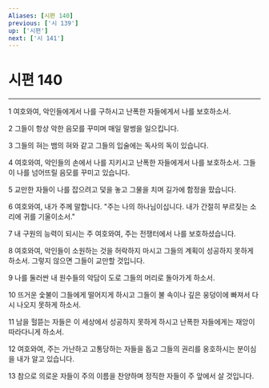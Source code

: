 ```yaml
---
Aliases: [시편 140]
previous: ['시 139']
up: ['시편']
next: ['시 141']
---
```

# 시편 140

***


1 여호와여, 악인들에게서 나를 구하시고 난폭한 자들에게서 나를 보호하소서. 

2 그들이 항상 악한 음모를 꾸미며 매일 말썽을 일으킵니다. 

3 그들의 혀는 뱀의 혀와 같고 그들의 입술에는 독사의 독이 있습니다. 

4 여호와여, 악인들의 손에서 나를 지키시고 난폭한 자들에게서 나를 보호하소서. 그들이 나를 넘어뜨릴 음모를 꾸미고 있습니다. 

5 교만한 자들이 나를 잡으려고 덫을 놓고 그물을 치며 길가에 함정을 팠습니다. 

6 여호와여, 내가 주께 말합니다. "주는 나의 하나님이십니다. 내가 간절히 부르짖는 소리에 귀를 기울이소서." 

7 내 구원의 능력이 되시는 주 여호와여, 주는 전쟁터에서 나를 보호하셨습니다. 

8 여호와여, 악인들이 소원하는 것을 허락하지 마시고 그들의 계획이 성공하지 못하게 하소서. 그렇지 않으면 그들이 교만할 것입니다. 

9 나를 둘러싼 내 원수들의 악담이 도로 그들의 머리로 돌아가게 하소서. 

10 뜨거운 숯불이 그들에게 떨어지게 하시고 그들이 불 속이나 깊은 웅덩이에 빠져서 다시 나오지 못하게 하소서. 

11 남을 헐뜯는 자들은 이 세상에서 성공하지 못하게 하시고 난폭한 자들에게는 재앙이 따라다니게 하소서. 

12 여호와여, 주는 가난하고 고통당하는 자들을 돕고 그들의 권리를 옹호하시는 분이심을 내가 알고 있습니다. 

13 참으로 의로운 자들이 주의 이름을 찬양하며 정직한 자들이 주 앞에서 살 것입니다.
